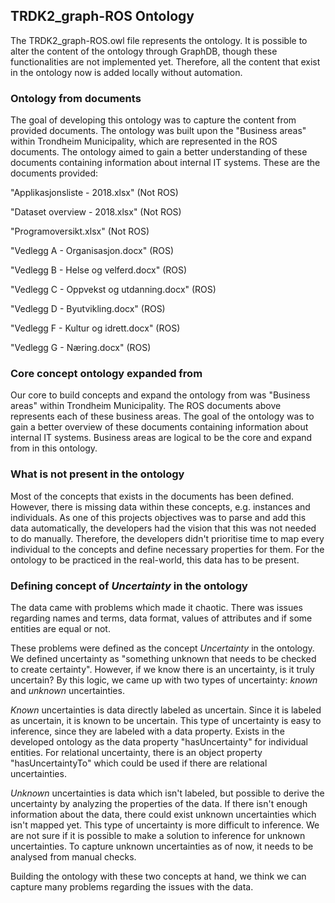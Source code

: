 ## TRDK2_graph-ROS Ontology

The TRDK2_graph-ROS.owl file represents the ontology. It is possible to alter the content of the ontology through GraphDB, though these functionalities are not implemented yet. Therefore, all the content that exist in the ontology now is added locally without automation.

### Ontology from documents

The goal of developing this ontology was to capture the content from provided documents. The ontology was built upon the "Business areas" within Trondheim Municipality, which are represented in the ROS documents. The ontology aimed to gain a better understanding of these documents containing information about internal IT systems. These are the documents provided:


"Applikasjonsliste - 2018.xlsx" (Not ROS)

"Dataset overview - 2018.xlsx" (Not ROS)

"Programoversikt.xlsx" (Not ROS)

"Vedlegg A - Organisasjon.docx" (ROS)

"Vedlegg B - Helse og velferd.docx" (ROS)

"Vedlegg C - Oppvekst og utdanning.docx" (ROS)

"Vedlegg D - Byutvikling.docx" (ROS)

"Vedlegg F - Kultur og idrett.docx" (ROS)

"Vedlegg G - Næring.docx" (ROS)

### Core concept ontology expanded from

Our core to build concepts and expand the ontology from was "Business areas" within Trondheim Municipality. The ROS documents above represents each of these business areas. The goal of the ontology was to gain a better overview of these documents containing information about internal IT systems. Business areas are logical to be the core and expand from in this ontology.

### What is not present in the ontology

Most of the concepts that exists in the documents has been defined. However, there is missing data within these concepts, e.g. instances and individuals. As one of this projects objectives was to parse and add this data automatically, the developers had the vision that this was not needed to do manually. Therefore, the developers didn't prioritise time to map every individual to the concepts and define necessary properties for them. For the ontology to be practiced in the real-world, this data has to be present.

### Defining concept of *Uncertainty* in the ontology

The data came with problems which made it chaotic. There was issues regarding names and terms, data format, values of attributes and if some entities are equal or not.

These problems were defined as the concept *Uncertainty* in the ontology. We defined uncertainty as "something unknown that needs to be checked to create certainty". However, if we know there is an uncertainty, is it truly uncertain? By this logic, we came up with two types of uncertainty: *known* and *unknown* uncertainties. 

*Known* uncertainties is data directly labeled as uncertain. Since it is labeled as uncertain, it is known to be uncertain. This type of uncertainty is easy to inference, since they are labeled with a data property. Exists in the developed ontology as the data property "hasUncertainty" for individual entities. For relational uncertainty, there is an object property "hasUncertaintyTo" which could be used if there are relational uncertainties. 

*Unknown* uncertainties is data which isn't labeled, but possible to derive the uncertainty by analyzing the properties of the data. If there isn't enough information about the data, there could exist unknown uncertainties which isn't mapped yet. This type of uncertainty is more difficult to inference. We are not sure if it is possible to make a solution to inference for unknown uncertainties. To capture unknown uncertainties as of now, it needs to be analysed from manual checks.

Building the ontology with these two concepts at hand, we think we can capture many problems regarding the issues with the data.

